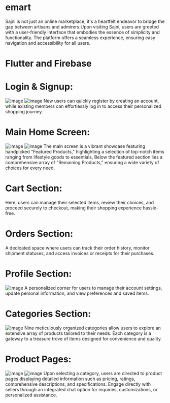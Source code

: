 # emart

Sajni is not just an online marketplace; it's a heartfelt endeavor to bridge the gap between artisans and admirers.Upon visiting Sajni, users are greeted with a user-friendly interface that embodies the essence of simplicity and functionality. The platform offers a seamless experience, ensuring easy navigation and accessibility for all users.

# Flutter and Firebase

# Login & Signup:
![image](https://github.com/user-attachments/assets/54d3032c-3309-4818-8cab-8685fb14e476)
![image](https://github.com/user-attachments/assets/62a19636-cf3f-4b00-b9cf-e7637a1bb68b)
New users can quickly register by creating an account, while existing members can effortlessly log in to access their personalized shopping journey.

# Main Home Screen:
![image](https://github.com/user-attachments/assets/ef132019-14d5-4d51-ba37-38af74ea8ce5)
![image](https://github.com/user-attachments/assets/c955fd6c-94b3-4452-bd7b-9cd128050f24)
The main screen is a vibrant showcase featuring handpicked "Featured Products," highlighting a selection of top-notch items ranging from lifestyle goods to essentials, Below the featured section lies a comprehensive array of "Remaining Products," ensuring a wide variety of choices for every need.

# Cart Section:
Here, users can manage their selected items, review their choices, and proceed securely to checkout, making their shopping experience hassle-free.

# Orders Section:
A dedicated space where users can track their order history, monitor shipment statuses, and access invoices or receipts for their purchases.

# Profile Section:
![image](https://github.com/user-attachments/assets/737e62d7-a492-40ef-bbaa-1d849abf8ab9)
A personalized corner for users to manage their account settings, update personal information, and view preferences and saved items.

# Categories Section:
![image](https://github.com/user-attachments/assets/dec7eb7e-c6b2-4e4c-b122-75f3e1bbb1a1)
Nine meticulously organized categories allow users to explore an extensive array of products tailored to their needs. Each category is a gateway to a treasure trove of items designed for convenience and quality.

# Product Pages:
![image](https://github.com/user-attachments/assets/61a43d5e-2f87-494a-a2b5-8d282255bdec)
![image](https://github.com/user-attachments/assets/1956aab0-8888-42d5-914e-922e5c613e25)
Upon selecting a category, users are directed to product pages displaying detailed information such as pricing, ratings, comprehensive descriptions, and specifications. Engage directly with sellers through an integrated chat option for inquiries, customizations, or personalized assistance.


